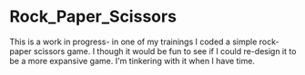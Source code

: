 # Rock_Paper_Scissors

This is a work in progress- in one of my trainings I coded a simple rock-paper scissors game. I though it would be fun to see if I could re-design it to be a more expansive game. I'm tinkering with it when I have time.
